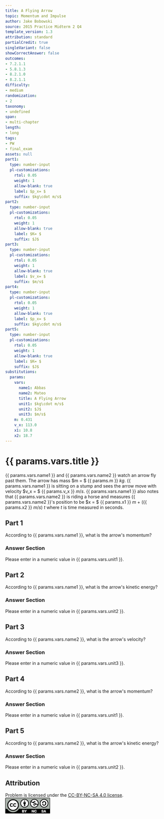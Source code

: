 ```yaml
---
title: A Flying Arrow
topic: Momentum and Impulse
author: Jake Bobowski
source: 2015 Practice Midterm 2 Q4
template_version: 1.3
attribution: standard
partialCredit: true
singleVariant: false
showCorrectAnswer: false
outcomes:
- 7.2.1.1
- 5.8.1.3
- 8.2.1.0
- 8.2.1.1
difficulty:
- medium
randomization:
- 2
taxonomy:
- undefined
span:
- multi-chapter
length:
- long
tags:
- PW
- final_exam
assets: null
part1:
  type: number-input
  pl-customizations:
    rtol: 0.05
    weight: 1
    allow-blank: true
    label: $p_x= $
    suffix: $kg\cdot m/s$
part2:
  type: number-input
  pl-customizations:
    rtol: 0.05
    weight: 1
    allow-blank: true
    label: $K= $
    suffix: $J$
part3:
  type: number-input
  pl-customizations:
    rtol: 0.05
    weight: 1
    allow-blank: true
    label: $v_x= $
    suffix: $m/s$
part4:
  type: number-input
  pl-customizations:
    rtol: 0.05
    weight: 1
    allow-blank: true
    label: $p_x= $
    suffix: $kg\cdot m/s$
part5:
  type: number-input
  pl-customizations:
    rtol: 0.05
    weight: 1
    allow-blank: true
    label: $K= $
    suffix: $J$
substitutions:
  params:
    vars:
      name1: Abbas
      name2: Mateo
      title: A Flying Arrow
      unit1: $kg\cdot m/s$
      unit2: $J$
      unit3: $m/s$
    m: 0.431
    v_x: 113.0
    x1: 10.8
    x2: 18.7
---
```

# {{ params.vars.title }}
{{ params.vars.name1 }} and {{ params.vars.name2 }} watch an arrow fly past them.  The arrow has mass $m = $ {{ params.m }} $kg$.  {{ params.vars.name1 }} is sitting on a stump and sees the arrow move with velocity $v_x = $ {{ params.v_x }} $m/s$. {{ params.vars.name1 }} also notes that {{ params.vars.name2 }} is riding a horse and measures {{ params.vars.name2 }}'s position to be $x = $ {{ params.x1 }} $m$ + ({{ params.x2 }} $m/s$) $t$ where $t$ is time measured in seconds.

## Part 1

According to {{ params.vars.name1 }}, what is the arrow's momentum?

### Answer Section

Please enter in a numeric value in {{ params.vars.unit1 }}.

## Part 2

According to {{ params.vars.name1 }}, what is the arrow's kinetic energy?

### Answer Section

Please enter in a numeric value in {{ params.vars.unit2 }}.

## Part 3

According to {{ params.vars.name2 }}, what is the arrow's velocity?

### Answer Section

Please enter in a numeric value in {{ params.vars.unit3 }}.

## Part 4

According to {{ params.vars.name2 }}, what is the arrow's momentum?

### Answer Section

Please enter in a numeric value in {{ params.vars.unit1 }}.

## Part 5

According to {{ params.vars.name2 }}, what is the arrow's kinetic energy?

### Answer Section

Please enter in a numeric value in {{ params.vars.unit2 }}.

## Attribution

Problem is licensed under the [CC-BY-NC-SA 4.0 license](https://creativecommons.org/licenses/by-nc-sa/4.0/).<br> ![The Creative Commons 4.0 license requiring attribution-BY, non-commercial-NC, and share-alike-SA license.](https://raw.githubusercontent.com/firasm/bits/master/by-nc-sa.png)